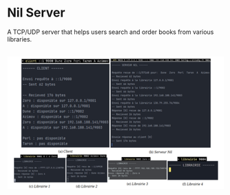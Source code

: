 # Nil Server
A TCP/UDP server that helps users search and order books from various libraries.


<br>

<img src="./IMG.png" alt="drawing" width="600"/>